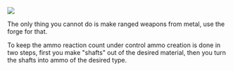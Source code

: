 
![](/wshop?addon=User/Archery&file=building_user_archery.txt&id=ARCHERS_WORKSHOP)

The only thing you cannot do is make ranged weapons from metal, use the forge for that.

To keep the ammo reaction count under control ammo creation is done in two steps, first you make
"shafts" out of the desired material, then you turn the shafts into ammo of the desired type.
